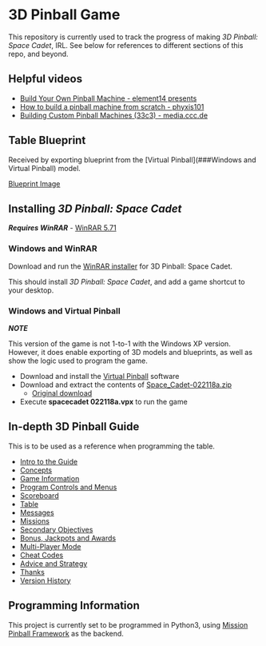 # 3D Pinball Game

This repository is currently used to track the progress of making *3D Pinball: Space Cadet*, IRL.
See below for references to different sections of this repo, and beyond.

## Helpful videos
- [Build Your Own Pinball Machine - element14 presents](https://youtu.be/2KBVu5YLzZI)
- [How to build a pinball machine from scratch - phyxis101](https://youtu.be/w0rsRMapTBo)
- [Building Custom Pinball Machines (33c3) - media.ccc.de](https://youtu.be/SPmcOcF_G30)

## Table Blueprint

Received by exporting blueprint from the [Virtual Pinball](###Windows and Virtual Pinball) model.

[Blueprint Image](Blueprint.md)

## Installing *3D Pinball: Space Cadet*
***Requires WinRAR*** - [WinRAR 5.71](https://www.rarlab.com/rar/winrar-x64-571.exe)

### Windows and WinRAR

Download and run the [WinRAR installer](Files\3d_pinball_space_cadet.exe) for 3D Pinball: Space Cadet.

This should install *3D Pinball: Space Cadet*, and add a game shortcut to your desktop.

### Windows and Virtual Pinball
***NOTE***

This version of the game is not 1-to-1 with the Windows XP version. However, it does enable exporting of 3D models and blueprints, as well as show the logic used to program the game.

- Download and install the [Virtual Pinball](https://vpinball.com/VPBdownloads/vpx-installer-10-5-0/) software
- Download and extract the contents of [Space_Cadet-022118a.zip](Files\Space_Cadet-022118a.zip)
  - [Original download](https://vpinball.com/VPBdownloads/space-cadet-vpx/)
- Execute **spacecadet 022118a.vpx** to run the game

## In-depth 3D Pinball Guide

This is to be used as a reference when programming the table.
- [Intro to the Guide](Guide/Intro_to_the_Guide.md)
- [Concepts](Guide/Concepts.md)
- [Game Information](Guide/Game_Information.md)
- [Program Controls and Menus](Guide/Program_Controls_and_Menus.md)
- [Scoreboard](Guide/Scoreboard.md)
- [Table](Guide/Table.md)
- [Messages](Guide/Messages.md)
- [Missions](Guide/Missions.md)
- [Secondary Objectives](Guide/Secondary_Objectives.md)
- [Bonus, Jackpots and Awards](Guide/Bonus_Jackpots_and_Awards.md)
- [Multi-Player Mode](Guide/Multi-Player_Mode.md)
- [Cheat Codes](Guide/Cheat_Codes.md)
- [Advice and Strategy](Guide/Advice_and_Strategy.md)
- [Thanks](Guide/Thanks.md)
- [Version History](Guide/Version_History.md)

## Programming Information

This project is currently set to be programmed in Python3, using [Mission Pinball Framework](http://docs.missionpinball.org/en/latest/#) as the backend.
